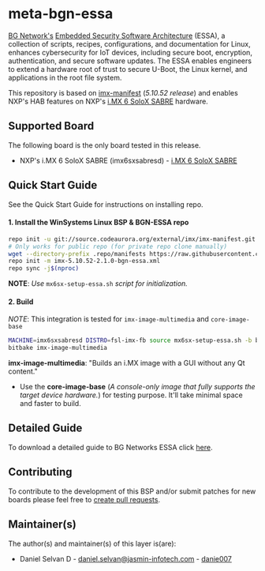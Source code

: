 <!--
# File: README.md
# Author: Daniel Selvan, Jasmin Infotech
# Copyright (c) 2021 BG Networks, Inc.
#
# See LICENSE file for license details.
-->

# meta-bgn-essa

[BG Network's](https://bgnet.works/) [Embedded Security Software Architecture](https://bgnet.works/embedded-security-software-architecture/) (ESSA), a collection of scripts, recipes, configurations, and documentation for Linux, enhances cybersecurity for IoT devices, including secure boot, encryption, authentication, and secure software updates. The ESSA enables engineers to extend a hardware root of trust to secure U-Boot, the Linux kernel, and applications in the root file system.

This repository is based on [imx-manifest](https://source.codeaurora.org/external/imx/imx-manifest/tree/?h=imx-linux-hardknott) (_5.10.52 release_) and enables NXP's HAB features on NXP's [i.MX 6 SoloX SABRE](https://www.nxp.com/document/guide/getting-started-with-i-mx-6-solox-sabre:GS-RD-IMX6SX-SABRE) hardware.

## Supported Board

The following board is the only board tested in this release.

- NXP's i.<d/>MX 6 SoloX SABRE (imx6sxsabresd) - [i.MX 6 SoloX SABRE](https://www.nxp.com/design/development-boards/i-mx-evaluation-and-development-boards/sabre-board-for-smart-devices-based-on-the-i-mx-6solox-applications-processors:RD-IMX6SX-SABRE)

## Quick Start Guide

See the Quick Start Guide for instructions on installing repo.

#### 1. Install the WinSystems Linux BSP & BGN-ESSA repo

```bash
repo init -u git://source.codeaurora.org/external/imx/imx-manifest.git -b imx-linux-hardknott -m imx-5.10.52-2.1.0.xml
# Only works for public repo (for private repo clone manually)
wget --directory-prefix .repo/manifests https://raw.githubusercontent.com/bgnetworks/meta-essa-mx6sx/hardknott/scripts/imx-5.10.52-2.1.0-bgn-essa.xml
repo init -m imx-5.10.52-2.1.0-bgn-essa.xml
repo sync -j$(nproc)
```

**NOTE**: _Use_ `mx6sx-setup-essa.sh` _script for initialization._

#### 2. Build

_NOTE_: This integration is tested for `imx-image-multimedia` and `core-image-base`

```bash
MACHINE=imx6sxsabresd DISTRO=fsl-imx-fb source mx6sx-setup-essa.sh -b build
bitbake imx-image-multimedia
```

**imx-image-multimedia**: "Builds an i.<d/>MX image with a GUI without any Qt content."

- Use the **core-image-base** (_A console-only image that fully supports the target device hardware._) for testing purpose. It'll take minimal space and faster to build.

## Detailed Guide

To download a detailed guide to BG Networks ESSA click [here](https://bgnet.works/download-essa-user-guide/).

## Contributing

To contribute to the development of this BSP and/or submit patches for new boards please feel free to [create pull requests](https://github.com/bgnetworks/meta-bgn-essa/pulls).

## Maintainer(s)

The author(s) and maintainer(s) of this layer is(are):

- Daniel Selvan D - <daniel.selvan@jasmin-infotech.com> - [danie007](https://github.com/danie007)

